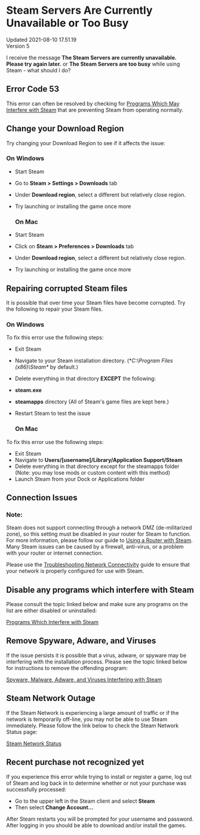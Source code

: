 # Steam Servers Are Currently Unavailable or Too Busy
Updated 2021-08-10 17.51.19  
Version 5  

I receive the message **The Steam Servers are currently unavailable. Please try again later.** or **The Steam Servers are too busy** while using Steam - what should I do?  
  
## Error Code 53
This error can often be resolved by checking for [Programs Which May Interfere with Steam](https://help.steampowered.com/en/faqs/view/1F39-DCB4-FF28-5748) that are preventing Steam from operating normally.  
  
## Change your Download Region
Try changing your Download Region to see if it affects the issue:  
  
### On Windows

* Start Steam
* Go to **Steam > Settings > Downloads** tab
* Under **Download region**, select a different but relatively close region.
* Try launching or installing the game once more

  ### On Mac

* Start Steam
* Click on **Steam > Preferences > Downloads** tab
* Under **Download region**, select a different but relatively close region.
* Try launching or installing the game once more

  
  
## Repairing corrupted Steam files
It is possible that over time your Steam files have become corrupted. Try the following to repair your Steam files.  
### On Windows
To fix this error use the following steps:  

* Exit Steam
* Navigate to your Steam installation directory. (**C:\Program Files (x86)\Steam\**  by default.)
* Delete everything in that directory **EXCEPT** the following:
* **steam.exe**
* **steamapps** directory (All of Steam's game files are kept here.)
* Restart Steam to test the issue

  ### On Mac
To fix this error use the following steps:  

* Exit Steam
* Navigate to **Users/[username]/Library/Application Support/Steam**
* Delete everything in that directory except for the steamapps folder (Note: you may lose mods or custom content with this method)
* Launch Steam from your Dock or Applications folder

  
  
## Connection Issues
  ### Note:
Steam does not support connecting through a network DMZ (de-militarized zone), so this setting must be disabled in your router for Steam to function. For more information, please follow our guide to [Using a Router with Steam](https://help.steampowered.com/en/faqs/view/46D2-B5B1-F0B9-B867).  
Many Steam issues can be caused by a firewall, anti-virus, or a problem with your router or internet connection.  
  
Please use the [Troubleshooting Network Connectivity](https://help.steampowered.com/en/faqs/view/669A-2F68-D1D1-A5EC) guide to ensure that your network is properly configured for use with Steam.  
  
## Disable any programs which interfere with Steam
Please consult the topic linked below and make sure any programs on the list are either disabled or uninstalled:  
  
[Programs Which Interfere with Steam](https://help.steampowered.com/en/faqs/view/1F39-DCB4-FF28-5748)  
  
## Remove Spyware, Adware, and Viruses
If the issue persists it is possible that a virus, adware, or spyware may be interfering with the installation process. Please see the topic linked below for instructions to remove the offending program:  
  
[Spyware, Malware, Adware, and Viruses Interfering with Steam](https://help.steampowered.com/en/faqs/view/70D4-67C8-784D-692A)  
  
## Steam Network Outage
If the Steam Network is experiencing a large amount of traffic or if the network is temporarily off-line, you may not be able to use Steam immediately. Please follow the link below to check the Steam Network Status page:  
  
[Steam Network Status](http://store.steampowered.com/stats/)  
  
## Recent purchase not recognized yet
If you experience this error while trying to install or register a game, log out of Steam and log back in to determine whether or not your purchase was successfully processed:  

* Go to the upper left in the Steam client and select **Steam**
* Then select **Change Account...**

After Steam restarts you will be prompted for your username and password. After logging in you should be able to download and/or install the games.